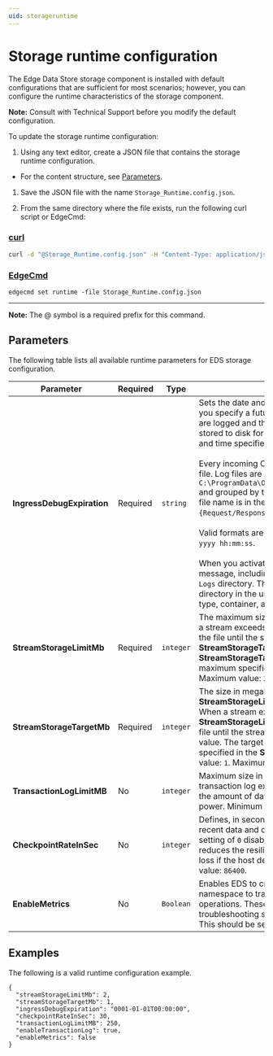 ```yaml
---
uid: storageruntime
---
```


# Storage runtime configuration

The Edge Data Store storage component is installed with default configurations that are sufficient for most scenarios; however, you can configure the runtime characteristics of the storage component.

**Note:** Consult with Technical Support before you modify the default configuration.

To update the storage runtime configuration:

1. Using any text editor, create a JSON file that contains the storage runtime configuration.

  - For the content structure, see [Parameters](#parameters).

1. Save the JSON file with the name `Storage_Runtime.config.json`.

1. From the same directory where the file exists, run the following curl script or EdgeCmd:

  ### [curl](#tab/tabid-1)

  ```bash
  curl -d "@Storage_Runtime.config.json" -H "Content-Type: application/json" -X PUT http://localhost:5590/api/v1/configuration/storage/Runtime
  ```

  ### [EdgeCmd](#tab/tabid-2)

  ```
  edgecmd set runtime -file Storage_Runtime.config.json
  ```
  ***

  **Note:** The @ symbol is a required prefix for this command.

## Parameters

The following table lists all available runtime parameters for EDS storage configuration.

| Parameter                       | Required | Type     | Description                                        |
|---------------------------------|----------|----------|----------------------------------------------------|
| **IngressDebugExpiration**      | Required | `string`   | Sets the date and time when debugging should be disabled. If you specify a future date and time, incoming OMF messages are logged and the HTTP request and response content is stored to disk for review. The debug logging stops at the date and time specified. Set the value to `null` to disable logging.<br></br>Every incoming OMF message logs a request and response log file. Log files are located in `C:\ProgramData\OSIsoft\EdgeDataStore\Logs\IngressDebugLogs\` and grouped by the associated OMF message type. Each log file name is in the format: `{ticks}-{operationId}-{Request/Response}.txt`. <br></br>Valid formats are UTC: `yyyy-mm-ddThh:mm:ssZ` and Local: `mm-dd-yyyy hh:mm:ss`. <br></br>When you activate logging, the content of an incoming OMF message, including the headers, is written to multiple files in the `Logs` directory. Those files are written to the `IngressDebugLogs` directory in the usual logs directory for every incoming OMF type, container, and data message. |
| **StreamStorageLimitMb**        | Required | `integer`  | The maximum size in megabytes that a stream can reach. When a stream exceeds the specified size, older data is deleted from the file until the stream is at or below the **StreamStorageTargetMb** value. The target value, set in the **StreamStorageTargetMb** property, needs to be smaller than the maximum specified in this property. Minimum value: `2`. Maximum value: `2147483647`. |
| **StreamStorageTargetMb**       | Required | `integer`  | The size in megabytes that a stream will be reduced to after **StreamStorageLimitMb** size is reached for a single stream. When a stream exceeds the size specified in the **StreamStorageLimitMb** property, older data is deleted from the file until the stream is at or below the **StreamStorageTargetMb** value. The target value needs to be smaller than the maximum specified in the **StreamStorageLimitMb** property. Minimum value: `1`. Maximum value: `2147483647`. |
| **TransactionLogLimitMB**     | No       | `integer`  | Maximum size in megabytes for transaction log file. When a transaction log exceeds this size, it is deleted, which reduces the amount of data that you can recover if the host device loses power. Minimum value: `1`. Maximum value: `2147483647`.   |
| **CheckpointRateInSec**         | No       | `integer`  | Defines, in seconds, how often the storage component ensures recent data and configuration changes are flushed to storage. A setting of `0` disables checkpointing. Disabling checkpointing reduces the resiliency of the product, which can result in data loss if the host device loses power. Minimum value: `0`. Maximum value: `86400`.  |
| **EnableMetrics** | No | `Boolean` | Enables EDS to create a new stream in the diagnostics namespace to track some metrics about internal storage operations. These metrics have no value outside of troubleshooting specific issues with the help of OSIsoft support. This should be set to `false` unless directed by OSIsoft support. |

## Examples

The following is a valid runtime configuration example.

```
{
  "streamStorageLimitMb": 2,
  "streamStorageTargetMb": 1,
  "ingressDebugExpiration": "0001-01-01T00:00:00",
  "checkpointRateInSec": 30,
  "transactionLogLimitMB": 250,
  "enableTransactionLog": true,
  "enableMetrics": false
}
```
